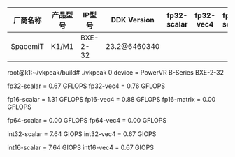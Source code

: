 | 厂商名称 | 产品型号 | IP型号   | DDK Version  | fp32-scalar | fp32-vec4 | fp16-scalar | fp16-vec4 | fp16-matrix |      |      |      |      |      |      |
| -------- | -------- | -------- | ------------ | ----------- | --------- | ----------- | --------- | ----------- | ---- | ---- | ---- | ---- | ---- | ---- |
| SpacemiT | K1/M1    | BXE-2-32 | 23.2@6460340 |             |           |             |           |             |      |      |      |      |      |      |

root@k1:~/vkpeak/build# ./vkpeak 0
device       = PowerVR B-Series BXE-2-32

fp32-scalar  = 0.67 GFLOPS
fp32-vec4    = 0.76 GFLOPS

fp16-scalar  = 1.31 GFLOPS
fp16-vec4    = 0.88 GFLOPS
fp16-matrix  = 0.00 GFLOPS

fp64-scalar  = 0.00 GFLOPS
fp64-vec4    = 0.00 GFLOPS

int32-scalar = 7.64 GIOPS
int32-vec4   = 0.67 GIOPS

int16-scalar = 7.64 GIOPS
int16-vec4   = 0.67 GIOPS